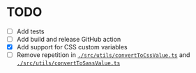 # TODO

- [ ] Add tests
- [ ] Add build and release GitHub action
- [x] Add support for CSS custom variables
- [ ] Remove repetition in [`./src/utils/convertToCssValue.ts`](./src/utils/convertToCssValue.ts) and [`./src/utils/convertToSassValue.ts`](./src/utils/convertToSassValue.ts)
